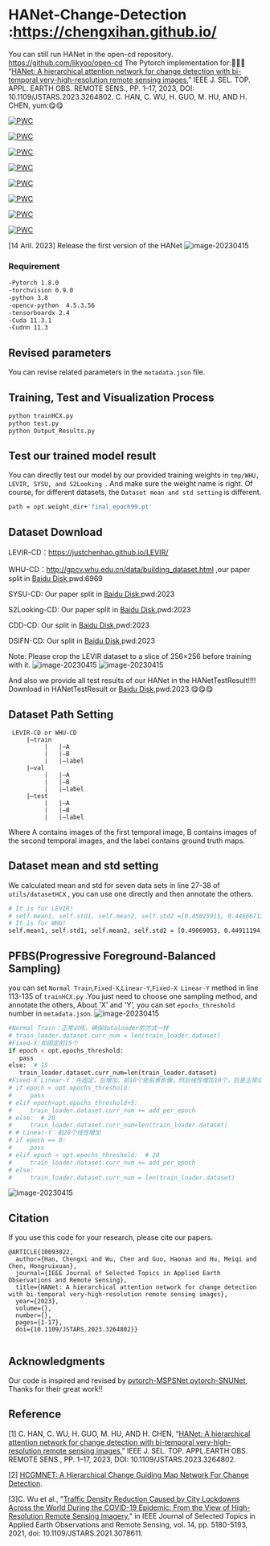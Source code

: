 
# HANet-Change-Detection :https://chengxihan.github.io/
You can still run HANet in the open-cd repository.  https://github.com/likyoo/open-cd
The Pytorch implementation for::gift::gift::gift:
“[HANet: A hierarchical attention network for change detection with bi-temporal very-high-resolution remote sensing images](https://ieeexplore.ieee.org/abstract/document/10093022),” IEEE J. SEL. TOP. APPL. EARTH OBS. REMOTE SENS., PP. 1–17, 2023, DOI: 10.1109/JSTARS.2023.3264802.
 C. HAN, C. WU, H. GUO, M. HU, AND H. CHEN, yum::yum::yum:


 [![PWC](https://img.shields.io/endpoint.svg?url=https://paperswithcode.com/badge/hanet-a-hierarchical-attention-network-for/change-detection-on-googlegz-cd)](https://paperswithcode.com/sota/change-detection-on-googlegz-cd?p=hanet-a-hierarchical-attention-network-for)

 [![PWC](https://img.shields.io/endpoint.svg?url=https://paperswithcode.com/badge/hanet-a-hierarchical-attention-network-for/change-detection-on-sysu-cd)](https://paperswithcode.com/sota/change-detection-on-sysu-cd?p=hanet-a-hierarchical-attention-network-for)

 [![PWC](https://img.shields.io/endpoint.svg?url=https://paperswithcode.com/badge/hanet-a-hierarchical-attention-network-for/change-detection-on-levir)](https://paperswithcode.com/sota/change-detection-on-levir?p=hanet-a-hierarchical-attention-network-for)

 [![PWC](https://img.shields.io/endpoint.svg?url=https://paperswithcode.com/badge/hanet-a-hierarchical-attention-network-for/change-detection-on-dsifn-cd)](https://paperswithcode.com/sota/change-detection-on-dsifn-cd?p=hanet-a-hierarchical-attention-network-for)


 [![PWC](https://img.shields.io/endpoint.svg?url=https://paperswithcode.com/badge/hanet-a-hierarchical-attention-network-for/change-detection-on-whu-cd)](https://paperswithcode.com/sota/change-detection-on-whu-cd?p=hanet-a-hierarchical-attention-network-for)

 [![PWC](https://img.shields.io/endpoint.svg?url=https://paperswithcode.com/badge/hanet-a-hierarchical-attention-network-for/change-detection-on-s2looking)](https://paperswithcode.com/sota/change-detection-on-s2looking?p=hanet-a-hierarchical-attention-network-for)

 [![PWC](https://img.shields.io/endpoint.svg?url=https://paperswithcode.com/badge/hanet-a-hierarchical-attention-network-for/change-detection-on-cdd-dataset-season-1)](https://paperswithcode.com/sota/change-detection-on-cdd-dataset-season-1?p=hanet-a-hierarchical-attention-network-for)

 [![PWC](https://img.shields.io/endpoint.svg?url=https://paperswithcode.com/badge/hanet-a-hierarchical-attention-network-for/change-detection-on-levir-cd)](https://paperswithcode.com/sota/change-detection-on-levir-cd?p=hanet-a-hierarchical-attention-network-for)
 

[14 Aril. 2023] Release the first version of the HANet
![image-20230415](/picture/HANet.png)

### Requirement  
```bash
-Pytorch 1.8.0  
-torchvision 0.9.0  
-python 3.8  
-opencv-python  4.5.3.56  
-tensorboardx 2.4  
-Cuda 11.3.1  
-Cudnn 11.3  
```


## Revised parameters 
 You can revise related parameters in the `metadata.json` file.  
 
## Training, Test and Visualization Process   

```bash
python trainHCX.py 
python test.py 
python Output_Results.py
```

## Test our trained model result  
You can directly test our model by our provided training weights in  `tmp/WHU, LEVIR, SYSU, and S2Looking `. And make sure the weight name is right. Of course, for different datasets, the `Dataset mean and std setting` is different.
```bash
path = opt.weight_dir+'final_epoch99.pt'
```

## Dataset Download   
 LEVIR-CD：https://justchenhao.github.io/LEVIR/  
 
 WHU-CD：http://gpcv.whu.edu.cn/data/building_dataset.html ,our paper split in [Baidu Disk](https://pan.baidu.com/s/16g3H1UsDMgqmXaVjiE319Q?pwd=6969),pwd:6969
 
SYSU-CD: Our paper split in [Baidu Disk](https://pan.baidu.com/s/1p0QfogZm4BM0dd1a0LTBBw?pwd=2023),pwd:2023

S2Looking-CD: Our paper split in [Baidu Disk](https://pan.baidu.com/s/1wAXPHhCLJTqPX0pC2RBMsg?pwd=2023),pwd:2023

CDD-CD: Our split in [Baidu Disk](https://pan.baidu.com/s/1cwJ0mEhcrbCWOJn5n-N5Jw?pwd=2023),pwd:2023

DSIFN-CD: Our split in [Baidu Disk]( https://pan.baidu.com/s/1-GD3z_eMoQglSJoi9P-6gw?pwd=2023),pwd:2023

 Note: Please crop the LEVIR dataset to a slice of 256×256 before training with it.
 ![image-20230415](/picture/HANet-WHU-LEVIR.png)
 ![image-20230415](/picture/HANet-ExperimentResult.png)
 
 And also we provide all test results of our HANet in the HANetTestResult!!!! Download in HANetTestResult or [Baidu Disk](https://pan.baidu.com/s/1nwPYkqtUIKe90KZoT5VO-A?pwd=2023 ),pwd:2023 😋😋😋

## Dataset Path Setting
```
 LEVIR-CD or WHU-CD  
     |—train  
          |   |—A  
          |   |—B  
          |   |—label  
     |—val  
          |   |—A  
          |   |—B  
          |   |—label  
     |—test  
          |   |—A  
          |   |—B  
          |   |—label
  ```        
 Where A contains images of the first temporal image, B contains images of the second temporal images, and the label contains ground truth maps.  
## Dataset mean and std setting 
We calculated mean and std for seven data sets in line 27-38 of `utils/datasetHCX` , you can use one directly and then annotate the others.
```bash
# It is for LEVIR!
# self.mean1, self.std1, self.mean2, self.std2 =[0.45025915, 0.44666713, 0.38134697],[0.21711577, 0.20401315, 0.18665968],[0.3455239, 0.33819652, 0.2888149],[0.157594, 0.15198614, 0.14440961]
# It is for WHU!
self.mean1, self.std1, self.mean2, self.std2 = [0.49069053, 0.44911194, 0.39301977], [0.17230505, 0.16819492,0.17020544],[0.49139765,0.49035382,0.46980983], [0.2150498, 0.20449342, 0.21956162]
```

## PFBS(Progressive Foreground-Balanced Sampling)
you can set `Normal Train`,`Fixed-X`,`Linear-Y`,`Fixed-X Linear-Y` method in line 113-135 of `trainHCX.py` .You just need to choose one sampling method, and annotate the others, About 'X' and 'Y', you can set `epochs_threshold` number in `metadata.json`.
![image-20230415](/picture/PFBS-2.png)
```bash
#Normal Train：正常训练，确保dataloader的方式一样
# train_loader.dataset.curr_num = len(train_loader.dataset)
#Fixed-X:如固定的15个
if epoch < opt.epochs_threshold:
   pass
else:  # 15
   train_loader.dataset.curr_num=len(train_loader.dataset)
#Fixed-X Linear-Y：先固定，后增加，前10个是前景影像，然后线性增加10个，后是正常训练
# if epoch < opt.epochs_threshold:
#     pass
# elif epoch<opt.epochs_threshold+5:
#     train_loader.dataset.curr_num += add_per_epoch
# else:  # 20
#     train_loader.dataset.curr_num=len(train_loader.dataset)
# # Linear-Y：前20个线性增加
# if epoch == 0:
#     pass
# elif epoch < opt.epochs_threshold:  # 20
#     train_loader.dataset.curr_num += add_per_epoch
# else:
#     train_loader.dataset.curr_num = len(train_loader.dataset)
```


![image-20230415](/picture/HANet-HCGMNet-CGNet.png)
## Citation 

 If you use this code for your research, please cite our papers.  

```
@ARTICLE{10093022,
  author={Han, Chengxi and Wu, Chen and Guo, Haonan and Hu, Meiqi and Chen, Hongruixuan},
  journal={IEEE Journal of Selected Topics in Applied Earth Observations and Remote Sensing}, 
  title={HANet: A hierarchical attention network for change detection with bi-temporal very-high-resolution remote sensing images}, 
  year={2023},
  volume={},
  number={},
  pages={1-17},
  doi={10.1109/JSTARS.2023.3264802}}


```
## Acknowledgments
 
 Our code is inspired and revised by [pytorch-MSPSNet](https://github.com/QingleGuo/MSPSNet-Change-Detection-TGRS),[pytorch-SNUNet](https://github.com/likyoo/Siam-NestedUNet), Thanks  for their great work!!  



## Reference  
[1] C. HAN, C. WU, H. GUO, M. HU, AND H. CHEN, 
“[HANet: A hierarchical attention network for change detection with bi-temporal very-high-resolution remote sensing images](https://ieeexplore.ieee.org/abstract/document/10093022),” IEEE J. SEL. TOP. APPL.EARTH OBS. REMOTE SENS., PP. 1–17, 2023, DOI: 10.1109/JSTARS.2023.3264802.


[2] [HCGMNET: A Hierarchical Change Guiding Map Network For Change Detection](https://doi.org/10.48550/arXiv.2302.10420).

[3]C. Wu et al., "[Traffic Density Reduction Caused by City Lockdowns Across the World During the COVID-19 Epidemic: From the View of High-Resolution Remote Sensing Imagery](https://ieeexplore.ieee.org/abstract/document/9427164)," in IEEE Journal of Selected Topics in Applied Earth Observations and Remote Sensing, vol. 14, pp. 5180-5193, 2021, doi: 10.1109/JSTARS.2021.3078611.


